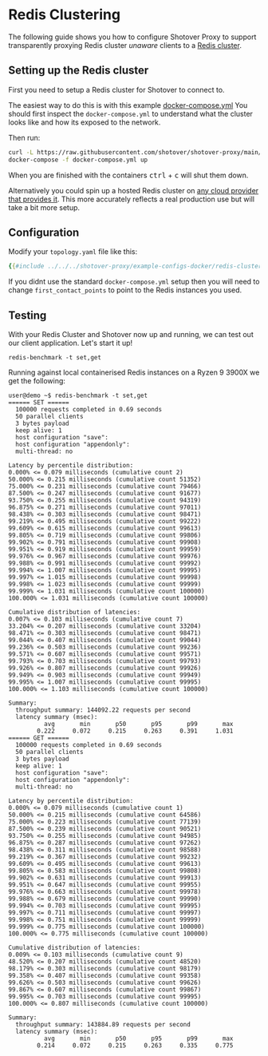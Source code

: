 # Redis Clustering

The following guide shows you how to configure Shotover Proxy to support transparently proxying Redis cluster _unaware_ clients to a [Redis cluster](https://redis.io/topics/cluster-spec).

## Setting up the Redis cluster

First you need to setup a Redis cluster for Shotover to connect to.

The easiest way to do this is with this example [docker-compose.yml](https://github.com/shotover/shotover-proxy/blob/main/shotover-proxy/example-configs-docker/redis-cluster/docker-compose.yml)
You should first inspect the `docker-compose.yml` to understand what the cluster looks like and how its exposed to the network.

Then run:

```bash
curl -L https://raw.githubusercontent.com/shotover/shotover-proxy/main/shotover-proxy/example-configs/redis-cluster/docker-compose.yml --output docker-compose.yml
docker-compose -f docker-compose.yml up
```

When you are finished with the containers <kbd>ctrl</kbd> + <kbd>c</kbd> will shut them down.

Alternatively you could spin up a hosted Redis cluster on [any cloud provider that provides it](https://www.instaclustr.com/products/managed-redis).
This more accurately reflects a real production use but will take a bit more setup.

## Configuration

Modify your `topology.yaml` file like this:

```yaml
{{#include ../../../shotover-proxy/example-configs-docker/redis-cluster/topology.yaml}}
```

If you didnt use the standard `docker-compose.yml` setup then you will need to change `first_contact_points` to point to the Redis instances you used.

## Testing

With your Redis Cluster and Shotover now up and running, we can test out our client application. Let's start it up!

```console
redis-benchmark -t set,get
```

Running against local containerised Redis instances on a Ryzen 9 3900X we get the following:

```console
user@demo ~$ redis-benchmark -t set,get
====== SET ======                                                     
  100000 requests completed in 0.69 seconds
  50 parallel clients
  3 bytes payload
  keep alive: 1
  host configuration "save": 
  host configuration "appendonly": 
  multi-thread: no

Latency by percentile distribution:
0.000% <= 0.079 milliseconds (cumulative count 2)
50.000% <= 0.215 milliseconds (cumulative count 51352)
75.000% <= 0.231 milliseconds (cumulative count 79466)
87.500% <= 0.247 milliseconds (cumulative count 91677)
93.750% <= 0.255 milliseconds (cumulative count 94319)
96.875% <= 0.271 milliseconds (cumulative count 97011)
98.438% <= 0.303 milliseconds (cumulative count 98471)
99.219% <= 0.495 milliseconds (cumulative count 99222)
99.609% <= 0.615 milliseconds (cumulative count 99613)
99.805% <= 0.719 milliseconds (cumulative count 99806)
99.902% <= 0.791 milliseconds (cumulative count 99908)
99.951% <= 0.919 milliseconds (cumulative count 99959)
99.976% <= 0.967 milliseconds (cumulative count 99976)
99.988% <= 0.991 milliseconds (cumulative count 99992)
99.994% <= 1.007 milliseconds (cumulative count 99995)
99.997% <= 1.015 milliseconds (cumulative count 99998)
99.998% <= 1.023 milliseconds (cumulative count 99999)
99.999% <= 1.031 milliseconds (cumulative count 100000)
100.000% <= 1.031 milliseconds (cumulative count 100000)

Cumulative distribution of latencies:
0.007% <= 0.103 milliseconds (cumulative count 7)
33.204% <= 0.207 milliseconds (cumulative count 33204)
98.471% <= 0.303 milliseconds (cumulative count 98471)
99.044% <= 0.407 milliseconds (cumulative count 99044)
99.236% <= 0.503 milliseconds (cumulative count 99236)
99.571% <= 0.607 milliseconds (cumulative count 99571)
99.793% <= 0.703 milliseconds (cumulative count 99793)
99.926% <= 0.807 milliseconds (cumulative count 99926)
99.949% <= 0.903 milliseconds (cumulative count 99949)
99.995% <= 1.007 milliseconds (cumulative count 99995)
100.000% <= 1.103 milliseconds (cumulative count 100000)

Summary:
  throughput summary: 144092.22 requests per second
  latency summary (msec):
          avg       min       p50       p95       p99       max
        0.222     0.072     0.215     0.263     0.391     1.031
====== GET ======                                                     
  100000 requests completed in 0.69 seconds
  50 parallel clients
  3 bytes payload
  keep alive: 1
  host configuration "save": 
  host configuration "appendonly": 
  multi-thread: no

Latency by percentile distribution:
0.000% <= 0.079 milliseconds (cumulative count 1)
50.000% <= 0.215 milliseconds (cumulative count 64586)
75.000% <= 0.223 milliseconds (cumulative count 77139)
87.500% <= 0.239 milliseconds (cumulative count 90521)
93.750% <= 0.255 milliseconds (cumulative count 94985)
96.875% <= 0.287 milliseconds (cumulative count 97262)
98.438% <= 0.311 milliseconds (cumulative count 98588)
99.219% <= 0.367 milliseconds (cumulative count 99232)
99.609% <= 0.495 milliseconds (cumulative count 99613)
99.805% <= 0.583 milliseconds (cumulative count 99808)
99.902% <= 0.631 milliseconds (cumulative count 99913)
99.951% <= 0.647 milliseconds (cumulative count 99955)
99.976% <= 0.663 milliseconds (cumulative count 99978)
99.988% <= 0.679 milliseconds (cumulative count 99990)
99.994% <= 0.703 milliseconds (cumulative count 99995)
99.997% <= 0.711 milliseconds (cumulative count 99997)
99.998% <= 0.751 milliseconds (cumulative count 99999)
99.999% <= 0.775 milliseconds (cumulative count 100000)
100.000% <= 0.775 milliseconds (cumulative count 100000)

Cumulative distribution of latencies:
0.009% <= 0.103 milliseconds (cumulative count 9)
48.520% <= 0.207 milliseconds (cumulative count 48520)
98.179% <= 0.303 milliseconds (cumulative count 98179)
99.358% <= 0.407 milliseconds (cumulative count 99358)
99.626% <= 0.503 milliseconds (cumulative count 99626)
99.867% <= 0.607 milliseconds (cumulative count 99867)
99.995% <= 0.703 milliseconds (cumulative count 99995)
100.000% <= 0.807 milliseconds (cumulative count 100000)

Summary:
  throughput summary: 143884.89 requests per second
  latency summary (msec):
          avg       min       p50       p95       p99       max
        0.214     0.072     0.215     0.263     0.335     0.775
```

